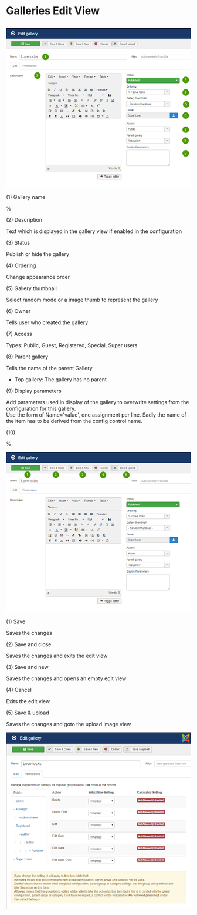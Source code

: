 # Galleries Edit View

##

![Image List view batch processing ](https://github.com/RSGallery2/RSGallery2_Project/blob/master/Documentation/ImagesUsedInDoc/gallery.edit.01.png?raw=true)

(1) Gallery name

%

(2) Description

Text which is displayed in the gallery view if enabled in the configuration

(3) Status

Publish or hide the gallery

(4) Ordering

Change appearance order

(5) Gallery thumbnail

Select random mode or a image thumb to represent the gallery

(6) Owner

Tells user who created the gallery

(7) Access

Types: Public, Guest, Registered, Special, Super users

(8) Parent gallery

Tells the name of the parent Gallery
* Top gallery: The gallery has no parent

(9) Display parameters

Add parameters used in display of the gallery to overwrite settings from the configuration for this gallery. <br>
Use the form of Name='value', one assignment per line.
Sadly the name of the item has to be derived from the config control name.

(10)

%

![Image List view batch processing ](https://github.com/RSGallery2/RSGallery2_Project/blob/master/Documentation/ImagesUsedInDoc/gallery.edit.02.png?raw=true)

(1) Save

Saves the changes

(2) Save and close

Saves the changes and exits the edit view

(3) Save and new

Saves the changes and opens an empty edit view

(4) Cancel

Exits the edit view

(5) Save & upload

Saves the changes and goto the upload image view

![Image List view batch processing ](https://github.com/RSGallery2/RSGallery2_Project/blob/master/Documentation/ImagesUsedInDoc/gallery.edit.permission.png?raw=true)
